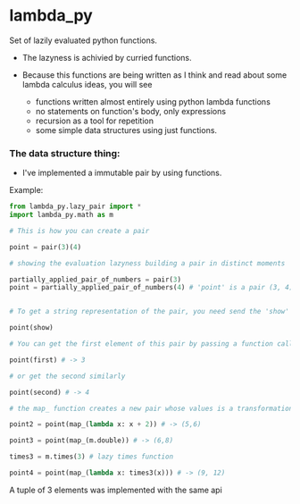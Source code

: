 # lambda_py

Set of lazily evaluated python functions.


- The lazyness is achivied by curried functions.

- Because this functions are being written as I think and read about some lambda calculus ideas, you will see
  - functions written almost entirely using python lambda functions
  - no statements on function's body, only expressions
  - recursion as a tool for repetition
  - some simple data structures using just functions.

### The data structure thing:

- I've implemented a immutable pair by using functions.

Example:

```python
from lambda_py.lazy_pair import *
import lambda_py.math as m

# This is how you can create a pair

point = pair(3)(4)

# showing the evaluation lazyness building a pair in distinct moments 

partially_applied_pair_of_numbers = pair(3)
point = partially_applied_pair_of_numbers(4) # 'point' is a pair (3, 4)


# To get a string representation of the pair, you need send the 'show' function to the pair:

point(show)

# You can get the first element of this pair by passing a function called 'first' to the pair:

point(first) # -> 3

# or get the second similarly

point(second) # -> 4

# the map_ function creates a new pair whose values is a transformation of the original pair:

point2 = point(map_(lambda x: x + 2)) # -> (5,6)

point3 = point(map_(m.double)) # -> (6,8)

times3 = m.times(3) # lazy times function

point4 = point(map_(lambda x: times3(x))) # -> (9, 12)

```

A tuple of 3 elements was implemented with the same api
